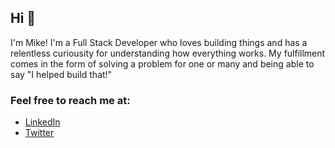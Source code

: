## Hi 👋

I'm Mike! I'm a Full Stack Developer who loves building things and has a relentless curiousity for understanding how everything works. My fulfillment comes in the form of solving a problem for one or many and being able to say "I helped build that!" 

### Feel free to reach me at:

- [LinkedIn](https://www.linkedin.com/in/mikefgalvin/)
- [Twitter](https://twitter.com/mikefgalvin)
